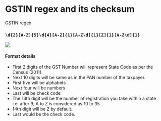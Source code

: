 # GSTIN regex and its checksum

GSTIN regex 

### `\d{2}[A-Z]{5}\d{4}[A-Z]{1}[A-Z\d]{1}[Z]{1}[A-Z\d]{1}`


![](https://i.stack.imgur.com/YdvSA.png)

#### Format details

* First 2 digits of the GST Number will represent State Code as per the Census (2011).
* Next 10 digits will be same as in the PAN number of the taxpayer.
* First five will be alphabets
* Next four will be numbers
* Last will be check code
* The 13th digit will be the number of registration you take within a state i.e. after 9, A to Z is considered as 10 to 35 .
* 14th digit will be Z by default.
* Last would be the check code.

